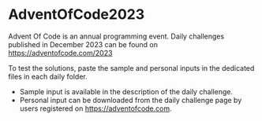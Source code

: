 # AdventOfCode2023
Advent Of Code is an annual programming event. Daily challenges published in December 2023 can be found on https://adventofcode.com/2023

To test the solutions, paste the sample and personal inputs in the dedicated files in each daily folder.
- Sample input is available in the description of the daily challenge.
- Personal input can be downloaded from the daily challenge page by users registered on https://adventofcode.com.
